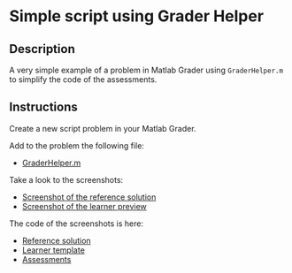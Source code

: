 # Simple script using Grader Helper

## Description

A very simple example of a problem in Matlab Grader using `GraderHelper.m` to simplify the code of the assessments.

## Instructions

Create a new script problem in your Matlab Grader.

Add to the problem the following file:

* [GraderHelper.m](../../code/grader-helper/GraderHelper.m)

Take a look to the screenshots:

* [Screenshot of the reference solution](./screenshots/screenshot_reference.png)
* [Screenshot of the learner preview](./screenshots/screenshot_learner.png)

The code of the screenshots is here:

* [Reference solution](./reference.m)
* [Learner template](./learner.m)
* [Assessments](./assessments.m)

